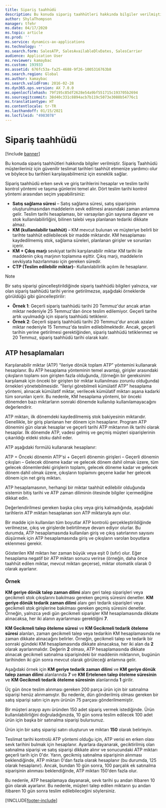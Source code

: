 ```yaml
---
title: Sipariş taahhüdü
description: Bu konuda sipariş taahhütleri hakkında bilgiler verilmiştir. Sipariş Taahhüdü müşterileriniz için güvenilir teslimat tarihleri taahhüt etmenize yardımcı olur ve böylece bu tarihleri karşılayabilmeniz için esneklik sağlar.
author: ShylaThompson
manager: tfehr
ms.date: 04/17/2020
ms.topic: article
ms.prod: ''
ms.service: dynamics-ax-applications
ms.technology: ''
ms.search.form: SalesATP, SalesAvailableDlvDates, SalesCarrier
audience: Application User
ms.reviewer: kamaybac
ms.custom: 193933
ms.assetid: 676fc53a-fa25-4688-9f26-1005316763b8
ms.search.region: Global
ms.author: kamaybac
ms.search.validFrom: 2016-02-28
ms.dyn365.ops.version: AX 7.0.0
ms.openlocfilehash: 79f195c85df2628e54a9bf551715c193705b2694
ms.sourcegitcommit: 38d40c331c8894acb7b119c5073e3088b54776c1
ms.translationtype: HT
ms.contentlocale: tr-TR
ms.lasthandoff: 01/15/2021
ms.locfileid: "4983078"
---
```

# <a name="order-promising"></a>Sipariş taahhüdü

[!include [banner](../includes/banner.md)]

Bu konuda sipariş taahhütleri hakkında bilgiler verilmiştir. Sipariş Taahhüdü müşterileriniz için güvenilir teslimat tarihleri taahhüt etmenize yardımcı olur ve böylece bu tarihleri karşılayabilmeniz için esneklik sağlar.

Sipariş taahhüdü erken sevk ve giriş tarihlerini hesaplar ve teslim tarihi kontrol yöntemi ve taşıma günlerini temel alır. Dört teslim tarihi kontrol yöntemi arasından seçim yapabilirsiniz:

-   **Satış sağlama süresi** – Satış sağlama süresi, satış siparişinin oluşturulmasından maddelerin sevk edilmesi arasındaki zaman anlamına gelir. Teslim tarihi hesaplaması, bir varsayılan gün sayısına dayanır ve stok kullanılabilirliğini, bilinen talebi veya planlanan tedariki dikkate almaz.
-   **KM (kullanılabilir taahhüt)** – KM mevcut bulunan ve müşteriye belirli bir tarihte taahhüt edilebilecek bir madde miktarıdır. KM hesaplaması kaydedilmemiş stok, sağlama süreleri, planlanan girişler ve sorunları içerir.
-   **KM + Çıkış marjı** sevkiyat tarihi karşılanabilir miktar KM tarihi ile maddenin çıkış marjının toplamına eşittir. Çıkış marjı, maddelerin sevkiyata hazırlanması için gereken süredir.
-   **CTP (Teslim edilebilir miktar)**– Kullanılabilirlik açılım ile hesaplanır.

> [!NOTE]
> Bir satış siparişi güncelleştirildiğinde sipariş taahhüdü bilgileri yalnızca, var olan sipariş taahhüdü tarihi yerine getirilmezse, aşağıdaki örneklerde görüldüğü gibi güncelleştirilir:
> 
> - **Örnek 1**: Geçerli sipariş taahhüdü tarihi 20 Temmuz'dur ancak artan miktar nedeniyle 25 Temmuz'dan önce teslim edilemiyor. Geçerli tarihe artık uyulmadığı için sipariş taahhüdü tetiklenir.
> -  **Örnek 2**: Geçerli sipariş taahhüdü tarihi 20 Temmuz'dur ancak azalan miktar nedeniyle 15 Temmuz'da teslim edilebilmektedir. Ancak, geçerli tarihin yerine getirilmesi gerektiğinden, sipariş taahhüdü tetiklenmez ve 20 Temmuz, sipariş taahhüdü tarihi olarak kalır.

## <a name="atp-calculations"></a>ATP hesaplamaları
Karşılanabilir miktar (ATP) “ileriye dönük toplam ATP” yöntemini kullanarak hesaplanır. Bu ATP hesaplama yönteminin temel avantajı, girişler arasındaki çıkışların toplamı son girişten fazla olduğunda, /(örneğin bir gereksinimi karşılamak için önceki bir girişten bir miktar kullanılması zorunlu olduğunda) örnekleri yönetebilmesidir. "İleriyi görebilmeli kümülatif ATP" hesaplama yöntemi, alınacak kümülatif miktar, verilecek kümülatif miktarı aşana kadarki tüm sorunları içerir. Bu nedenle, KM hesaplama yöntemi, bir önceki dönemden bazı miktarların sonraki dönemde kullanılıp kullanılamayacağını değerlendirir.  

ATP miktarı, ilk dönemdeki kaydedilmemiş stok bakiyesinin miktarıdır. Genellikle, bir giriş planlanan her dönem için hesaplanır. Program ATP dönemini gün olarak hesaplar ve geçerli tarihi ATP miktarının ilk tarihi olarak hesaplar. İlk dönemde ATP, vadesi gelmiş ve geçmiş müşteri siparişlerinin çıkarıldığı eldeki stoku dahil eder.  

ATP aşağıdaki formülü kullanarak hesaplanır:  

ATP = Önceki dönemin ATP'si + Geçerli dönemin girişleri – Geçerli dönemin çıkışları – Gelecek döneme kadar ve gelecek dönem dahil olmak üzere, tüm gelecek dönemlerdeki girişlerin toplamı, gelecek döneme kadar ve gelecek dönem dahil olmak üzere, çıkışların toplamını geçene kadar her gelecek dönem için net giriş miktarı.  

ATP hesaplamasının, herhangi bir miktar taahhüt edilebilir olduğunda sistemin bitiş tarihi ve ATP zaman diliminin ötesinde bilgiler içermediğine dikkat edin.

Değerlendirilmesi gereken başka çıkış veya giriş kalmadığında, aşağıdaki tarihlerin ATP miktarı hesaplanan son ATP miktarıyla aynı olur.  

Bir madde için kullanılan tüm boyutlar ATP kontrolü gerçekleştirildiğinde verilmezse, çıkış ve girişlerde belirtilmeye devam ediyor olurlar. Bu durumda, ATP hesaplamasında kullanılan giriş ve çıkış satırlarının sayısını düşürmek için ATP hesaplamasında giriş ve çıkışların varolan boyutlara eklenmesi gerekir.  

Gösterilen KM miktarı her zaman büyük veya eşit 0 (sıfır) olur. Eğer hesaplama negatif bir ATP miktarı sonucu verirse (örneğin, daha önce taahhüt edilen miktar, mevcut miktarı geçerse), miktar otomatik olarak 0 olarak ayarlanır.

### <a name="example"></a>Örnek

**KM geriye dönük talep zaman dilimi** alanı geri talep siparişleri veya gecikmeli stok çıkışlarını bakılması gereken geçmiş süresini denetler. **KM geriye dönük tedarik zaman dilimi** alanı geri tedarik siparişleri veya gecikmeli stok girişlerine bakılması gereken geçmiş süresini denetler. Örneğin, yalnızca yedi gün gecikmeli siparişler KM hesaplamasında dikkate alınacaksa, her iki alanın ayarlanması gerektiğini **7**.  

**KM Gecikmeli talep öteleme süresi** ve **KM Gecikmeli tedarik öteleme süresi** alanları, zaman gecikmeli talep veya tedarikin KM hesaplamasında ne zaman dikkate alınacağını belirler. Örneğin, gecikmeli talep ve tedarik bir sonraki gündeki KM hesaplamasında dikkate alınacaksa, her iki alan da **2** olarak ayarlanmalıdır. Değerin **2** olması, ATP hesaplamasında dikkate alınacak gecikmeli satınalma siparişindeki bir maddenin miktarının, bugünün tarihinden iki gün sonra mevcut olarak görüleceği anlamına gelir.  

Aşağıdaki örnek için **KM geriye tedarik zaman dilimi** ve **KM geriye dönük talep zaman dilimi** alanlarında **7** ve **KM Ertelenen talep öteleme süresinin** ve **KM Gecikmeli tedarik öteleme süresinin** alanlarında **1** girilir.  

Üç gün önce teslim alınması gereken 200 parça ürün için bir satınalma siparişi henüz alınmamıştır. Bu nedenle, dün gönderilmiş olması gereken bir satış siparişi satırı için aynı ürünün 75 parçası gönderilmemiştir.  

Bir müşteri arayıp aynı üründen 150 adet sipariş vermek istediğinde. Ürün kullanılabilirliğini doğruladığınızda, 10 gün sonra teslim edilecek 100 adet ürün için başka bir satınalma siparişi bulursunuz.  

Ürün için bir satış siparişi satırı oluşturun ve miktarı **150** olarak belirleyin.  

Teslimat tarihi kontrolü ATP yöntemi olduğu için, ATP verisi en erken olası sevk tarihini bulmak için hesaplanır. Ayarlara dayanarak, geciktirilmiş olan satınalma siparişi ve satış siparişi dikkate alınır ve sonucundaki ATP miktarı geçerli tarih için 0'dır. Yarın, gecikmiş satınalma siparişinin alınması beklendiğinde, ATP miktarı 0'dan fazla olarak hesaplanır (bu durumda, 125 olarak hesaplanır). Ancak, bundan 10 gün sonra, 100 parçalık ek satınalma siparişinin alınması beklendiğinde, ATP miktarı 150'den fazla olur.  

Bu nedenle, ATP hesaplamaya dayanarak, sevk tarihi şu andan itibaren 10 gün olarak ayarlanır. Bu nedenle, müşteri talep edilen miktarın şu andan itibaren 10 gün sonra teslim edilebileceğini söylersiniz.





[!INCLUDE[footer-include](../../includes/footer-banner.md)]